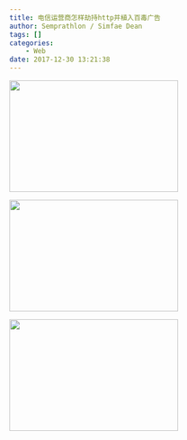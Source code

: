 ```yaml
---
title: 电信运营商怎样劫持http并植入百毒广告
author: Semprathlon / Simfae Dean
tags: []
categories:
	- Web
date: 2017-12-30 13:21:38
---
```

<a href="https://blog.semprathlon.net/blog/uploads/2017/12/微信图片_20171230122247-1.png"><img src="https://blog.semprathlon.net/blog/uploads/2017/12/微信图片_20171230122247-1-300x198.png" alt="" width="300" height="198" class="alignnone size-medium wp-image-3078" /></a>

<a href="https://blog.semprathlon.net/blog/uploads/2017/12/微信图片_20171230122302-1.png"><img src="https://blog.semprathlon.net/blog/uploads/2017/12/微信图片_20171230122302-1-300x198.png" alt="" width="300" height="198" class="alignnone size-medium wp-image-3079" /></a>

<a href="https://blog.semprathlon.net/blog/uploads/2017/12/微信图片_20171230122305-1.png"><img src="https://blog.semprathlon.net/blog/uploads/2017/12/微信图片_20171230122305-1-300x198.png" alt="" width="300" height="198" class="alignnone size-medium wp-image-3080" /></a>
